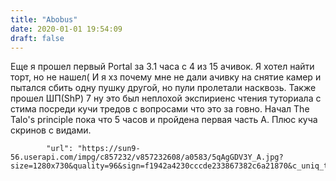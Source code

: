 ```yaml
---
title: "Abobus"
date: 2020-01-01 19:54:09
draft: false
---
```


Еще я прошел первый Portal за 3.1 часа с 4 из 15 ачивок. Я хотел найти торт, но не нашел( И я хз почему мне не дали ачивку на снятие камер и пытался сбить одну пушку другой, но пули пролетали насквозь.
Также прошел ШП(ShP) 7 ну это был неплохой экспириенс чтения туториала с стима посреди кучи тредов с вопросами что это за говно.
Начал The Talo's principle пока что 5 часов и пройдена первая часть A. Плюс куча скринов с видами.

            "url": "https://sun9-56.userapi.com/impg/c857232/v857232608/a0583/5qAgGDV3Y_A.jpg?size=1280x730&quality=96&sign=f1942a4230cccde233867382c6a21870&c_uniq_tag=d_4ZEh_KwzFUfJMp0qeDL_fcZie87gPeIZqQQkEdpEM&type=album",
